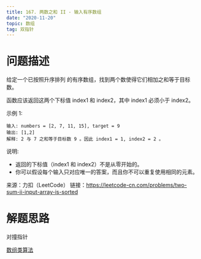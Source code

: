 ```yaml
---
title: 167. 两数之和 II - 输入有序数组
date: "2020-11-20"
topic: 数组
tag: 双指针
---
```


# 问题描述 

给定一个已按照升序排列 的有序数组，找到两个数使得它们相加之和等于目标数。

函数应该返回这两个下标值 index1 和 index2，其中 index1 必须小于 index2。

示例 1:

```
输入: numbers = [2, 7, 11, 15], target = 9
输出: [1,2]
解释: 2 与 7 之和等于目标数 9 。因此 index1 = 1, index2 = 2 。
```

说明:
- 返回的下标值（index1 和 index2）不是从零开始的。
- 你可以假设每个输入只对应唯一的答案，而且你不可以重复使用相同的元素。


来源：力扣（LeetCode）
链接：https://leetcode-cn.com/problems/two-sum-ii-input-array-is-sorted


# 解题思路

对撞指针

[数组类算法](/posts/array)


